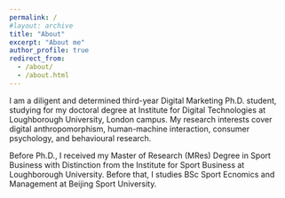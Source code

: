 ```yaml
---
permalink: /
#layout: archive
title: "About"
excerpt: "About me"
author_profile: true
redirect_from:
  - /about/
  - /about.html
---
```


I am a diligent and determined third-year Digital Marketing Ph.D. student, studying for my doctoral degree at Institute for Digital Technologies at Loughborough University, London campus. My research interests cover digital anthropomorphism, human-machine interaction, consumer psychology, and behavioural research. 

Before Ph.D., I received my Master of Research (MRes) Degree in Sport Business with Distinction from the Institute for Sport Business at Loughborough University. Before that, I studies BSc Sport Ecnomics and Management at Beijing Sport University.

